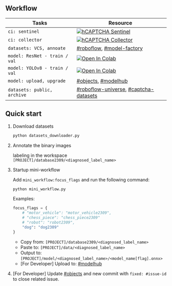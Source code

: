## Workflow

| Tasks                         | Resource                                                     |
| ----------------------------- | ------------------------------------------------------------ |
| `ci: sentinel`                | [![hCAPTCHA Sentinel](https://github.com/QIN2DIM/hcaptcha-challenger/actions/workflows/sentinel.yaml/badge.svg?branch=main)](https://github.com/QIN2DIM/hcaptcha-challenger/actions/workflows/sentinel.yaml) |
| `ci: collector`               | [![hCAPTCHA Collector](https://github.com/QIN2DIM/hcaptcha-challenger/actions/workflows/collector.yaml/badge.svg)](https://github.com/QIN2DIM/hcaptcha-challenger/actions/workflows/collector.yaml) |
| `datasets: VCS, annoate`      | [#roboflow](https://app.roboflow.com/), [#model-factory](https://github.com/beiyuouo/hcaptcha-model-factory) |
| `model: ResNet - train / val` | [![Open In Colab](https://colab.research.google.com/assets/colab-badge.svg)](https://colab.research.google.com/github/captcha-challenger/hcaptcha-model-factory/blob/main/automation/roboflow_resnet.ipynb) |
| `model: YOLOv8 - train / val` | [![Open In Colab](https://colab.research.google.com/assets/colab-badge.svg)](https://colab.research.google.com/github/QIN2DIM/hcaptcha-challenger/blob/main/automation/roboflow_yolov8.ipynb) |
| `model: upload, upgrade`      | [#objects](https://github.com/QIN2DIM/hcaptcha-challenger/tree/main/src), [#modelhub](https://github.com/QIN2DIM/hcaptcha-challenger/releases/tag/model) |
| `datasets: public, archive`   | [#roboflow-universe](https://universe.roboflow.com/qin2dim/), [#captcha-datasets](https://github.com/captcha-challenger/hcaptcha-whistleblower) |

## Quick start

1. Download datasets

    ```bash
    python datasets_downloader.py
    ```

2. Annotate the binary images

    labeling in the workspace `[PROJECT]/database2309/<diagnosed_label_name>`

3. Startup mini-workflow

    Add `mini_workflow:focus_flags` and run the following command:

    ```bash
    python mini_workflow.py
    ```
    Examples:

    ```python
    focus_flags = {
        # "motor_vehicle": "motor_vehicle2309",
        # "chess_piece": "chess_piece2309"
        # "robot": "robot2309",
        "dog": "dog2309"
    }
    ```

    - Copy from: `[PROJECT]/database2309/<diagnosed_label_name>`
    - Paste to: `[PROJECT]/data/<diagnosed_label_name>`
    - Output to: `[PROJECT]/model/<diagnosed_label_name>/<model_name[flag].onnx>`
    - [For Developer] Upload to:  [#modelhub](https://github.com/QIN2DIM/hcaptcha-challenger/releases/tag/model)

4. [For Developer] Update [#objects](https://github.com/QIN2DIM/hcaptcha-challenger/tree/main/src) and new commit with `fixed: #issue-id` to close related issue.